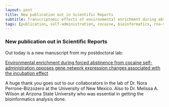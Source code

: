 ```yaml
---
layout: post
title: New publication out in Scientific Reports
subtitle: Transcriptomic effects of environmental enrichment during abstinence from cocaine
tags: [publication, self-administration, cocaine, bioinformatics, rna-seq]
---
```


### New publication out in Scientific Reports

Out today is a new manuscript from my postdoctoral lab:

[Environmental enrichment during forced abstinence from cocaine self-administration opposes gene network expression changes associated with the incubation effect](https://rdcu.be/b5vzX)

A huge thank you goes out to our collaborators in the lab of Dr. Nora Perrone-Bizzozero at the University of New Mexico.
Also to Dr. Melissa A. Wilson at Arizona State University who was essential in getting the bioinformatics analysis done.
